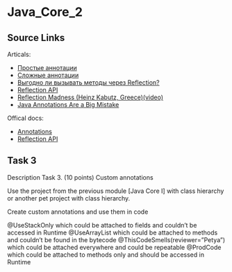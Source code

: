 # Java_Core_2

## Source Links

Articals:

* <a href="https://habrahabr.ru/post/139736/">Простые аннотации</a>
* <a href="https://habrahabr.ru/company/golovachcourses/blog/217595/">Сложные аннотации</a>
* <a href="https://habrahabr.ru/post/318418/">Выгодно ли вызывать методы через Reflection?</a>
* <a href="https://www.baeldung.com/java-reflection">Reflection API</a>
* <a href="https://www.youtube.com/watch?v=GzOjCzHg5Ks">Reflection Madness (Heinz Kabutz, Greece)(video)</a>
* <a href="http://www.yegor256.com/2016/04/12/java-annotations-are-evil.html">Java Annotations Are a Big Mistake</a>

Offical docs:

* <a href="https://docs.oracle.com/javase/tutorial/java/annotations/">Annotations</a>
* <a href="https://docs.oracle.com/javase/tutorial/reflect/">Reflection API</a>

## Task 3

Description
Task 3. (10 points) Custom annotations

Use the project from the previous module [Java Core I] with class hierarchy or another pet project with class hierarchy.

Create custom annotations and use them in code

@UseStackOnly which could be attached to fields and couldn’t be accessed in Runtime
@UseArrayList which could be attached to methods and couldn’t be found in the bytecode
@ThisCodeSmells(reviewer=”Petya”) which could be attached everywhere and could be repeatable
@ProdCode which could be attached to methods only and should be accessed in Runtime